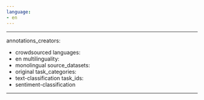 ```yaml
---
language:
- en
---
```

---
annotations_creators:
- crowdsourced
languages:
- en
multilinguality:
- monolingual
source_datasets:
- original
task_categories:
- text-classification
task_ids:
- sentiment-classification
---